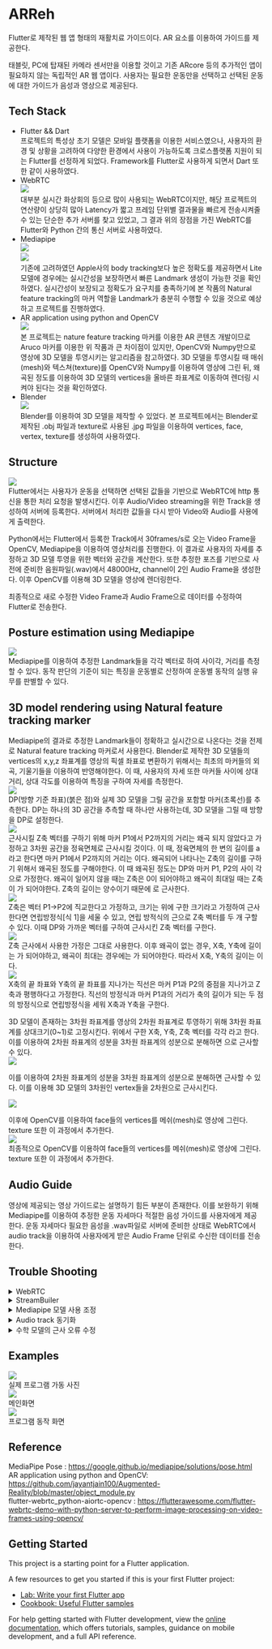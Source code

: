 # ARReh

Flutter로 제작된 웹 앱 형태의 재활치료 가이드이다. AR 요소를 이용하여 가이드를 제공한다.

태블릿, PC에 탑재된 카메라 센서만을 이용할 것이고 기존 ARcore 등의 추가적인 앱이 필요하지 않는 독립적인 AR 웹 앱이다. 사용자는 필요한 운동만을 선택하고 선택된 운동에 대한 가이드가 음성과 영상으로 제공된다.

## Tech Stack
- Flutter && Dart  
 프로젝트의 특성상 초기 모델은 모바일 플랫폼을 이용한 서비스였으나, 사용자의 환경 및 상황을 고려하여 다양한 환경에서 사용이 가능하도록 크로스플랫폼 지원이 되는 Flutter를 선정하게 되었다. Framework를 Flutter로 사용하게 되면서 Dart 또한 같이 사용하였다.
- WebRTC  
<img src=https://github.com/YUYUJIN/ARReh/blob/main/images/WebRTC.png></img>  
 대부분 실시간 화상회의 등으로 많이 사용되는 WebRTC이지만, 해당 프로젝트의 연산량이 상당히 많아 Latency가 짧고 프레임 단위별 결과물을 빠르게 전송시켜줄 수 있는 단순한 추가 서버를 찾고 있었고, 그 결과 위의 장점을 가진 WebRTC를 Flutter와 Python 간의 통신 서버로 사용하였다.
- Mediapipe  
<img src=https://github.com/YUYUJIN/ARReh/blob/main/images/MediapipeIndex.png></img>  
<img src=https://github.com/YUYUJIN/ARReh/blob/main/images/MediapipeGraph.png></img>  
 기존에 고려하였던 Apple사의 body tracking보다 높은 정확도를 제공하면서 Lite모델에 경우에는 실시간성을 보장하면서 빠른 Landmark 생성이 가능한 것을 확인하였다.
 실시간성이 보장되고 정확도가 요구치를 충족하기에 본 작품의 Natural feature tracking의 마커 역할을 Landmark가 충분히 수행할 수 있을 것으로 예상하고 프로젝트를 진행하였다.
- AR application using python and OpenCV  
<img src=https://github.com/YUYUJIN/ARReh/blob/main/images/ARpython.png></img>  
 본 프로젝트는 nature feature tracking 마커를 이용한 AR 콘텐츠 개발이므로 Aruco 마커를 이용한 위 작품과 큰 차이점이 있지만, OpenCV와 Numpy만으로 영상에 3D 모델을 투영시키는 알고리즘을 참고하였다. 
 3D 모델을 투영시킬 때 매쉬(mesh)와 텍스쳐(texture)를 OpenCV와 Numpy를 이용하여 영상에 그린 뒤, 왜곡된 정도를 이용하여 3D 모델의 vertices을 올바른 좌표계로 이동하여 렌더링 시켜야 된다는 것을 확인하였다. 
- Blender  
<img src=https://github.com/YUYUJIN/ARReh/blob/main/images/blender.png></img>  
 Blender를 이용하여 3D 모델을 제작할 수 있었다. 본 프로젝트에서는 Blender로 제작된 .obj 파일과 texture로 사용된 .jpg 파일을 이용하여 vertices, face, vertex, texture를 생성하여 사용하였다.

## Structure
<img src=https://github.com/YUYUJIN/ARReh/blob/main/images/structure.png></img>  
  Flutter에서는 사용자가 운동을 선택하면 선택된 값들을 기반으로 WebRTC에 http 통신을 통한 처리 요청을 발생시킨다. 이후 Audio/Video streaming을 위한 Track을 생성하여 서버에 등록한다. 서버에서 처리한 값들을 다시 받아 Video와 Audio를 사용에게 출력한다.

 Python에서는 Flutter에서 등록한 Track에서 30frames/s로 오는 Video Frame을 OpenCV, Mediapipe을 이용하여 영상처리를 진행한다. 이 결과로 사용자의 자세를 추정하고 3D 모델 투영을 위한 벡터와 공간을 계산한다. 또한 추정한 포즈를 기반으로 사전에 준비한 음원파일(.wav)에서 48000Hz, channel이 2인 Audio Frame을 생성한다. 이후 OpenCV를 이용해 3D 모델을 영상에 렌더링한다. 
 
 최종적으로 새로 수정한 Video Frame과 Audio Frame으로 데이터를 수정하여 Flutter로 전송한다.

## Posture estimation using Mediapipe
<img src=https://github.com/YUYUJIN/ARReh/blob/main/images/postureEstimation.png></img>  
 Mediapipe를 이용하여 추정한 Landmark들을 각각 벡터로 하여 사이각, 거리를 측정할 수 있다. 동작 판단의 기준이 되는 특징을 운동별로 산정하여 운동별 동작의 실행 유무를 판별할 수 있다.

## 3D model rendering using Natural feature tracking marker
  Mediapipe의 결과로 추정한 Landmark들이 정확하고 실시간으로 나온다는 것을 전제로 Natural feature tracking 마커로서 사용한다. Blender로 제작한 3D 모델들의 vertices의 x,y,z 좌표계를 영상의 픽셀 좌표로 변환하기 위해서는 최초의 마커들의 외곡, 기울기들을 이용하여 반영해야한다. 이 때, 사용자의 자세 또한 마커들 사이에 상대거리, 상대 각도를 이용하여 특징을 구하여 자세를 측정한다.  
<img src=https://github.com/YUYUJIN/ARReh/blob/main/images/Markers.png></img>  
  DP(방향 기준 좌표)(붉은 점)와 실제 3D 모델을 그릴 공간을 포함할 마커(초록선)를 추측한다. DP는 하나의 3D 공간을 추측할 때 하나만 사용하는데, 3D 모델을 그릴 때 방향을 DP로 설정한다.  
<img src=https://github.com/YUYUJIN/ARReh/blob/main/images/zEstimation.png></img>  
  근사시킬 Z축 벡터를 구하기 위해 마커 P1에서 P2까지의 거리는 왜곡 되지 않았다고 가정하고 3차원 공간을 정육면체로 근사시킬 것이다. 이 때, 정육면체의 한 변의 길이를 a라고 한다면 마커 P1에서 P2까지의 거리는 이다. 왜곡되어 나타나는 Z축의 길이를 구하기 위해서 왜곡된 정도를 구해야한다. 이 때 왜곡된 정도는 DP와 마커 P1, P2의 사이 각으로 가정한다. 왜곡이 일어지 않을 때는 Z축은 0이 되어야하고 왜곡이 최대일 때는 Z축이 가 되어야한다. Z축의 길이는 양수이기 때문에 로 근사한다.  
<img src=https://github.com/YUYUJIN/ARReh/blob/main/images/equation1.PNG></img>  
  Z축은 벡터 P1->P2에 직교한다고 가정하고, 크기는 위에 구한 크기라고 가정하여 근사한다면 연립방정식[식 1]을 세울 수 있고, 연립 방적식의 근으로 Z축 벡터를 두 개 구할 수 있다. 이때 DP와 가까운 벡터를 구하여 근사시킨 Z축 벡터를 구한다.  
<img src=https://github.com/YUYUJIN/ARReh/blob/main/images/xyEstimation.png></img>  
 Z축 근사에서 사용한 가정은 그대로 사용한다. 이후 왜곡이 없는 경우, X축, Y축에 길이는 가 되어야하고, 왜곡이 최대는 경우에는 가 되어야한다.  따라서 X축, Y축의 길이는 이다.  
<img src=https://github.com/YUYUJIN/ARReh/blob/main/images/equation2.PNG></img>  
 X축의 끝 좌표와 Y축의 끝 좌표를 지나가는 직선은 마커 P1과 P2의 중점을 지나가고 Z축과 평행하다고 가정한다. 직선의 방정식과 마커 P1과의 거리가 축의 길이가 되는 두 점의 방정식으로 연립방정식을 세워 X축과 Y축을 구한다.  
   
 3D 모델이 존재하는 3차원 좌표계를 영상의 2차원 좌표계로 투영하기 위해 3차원 좌표계를 상대크기(0~1)로 고정시킨다. 위에서 구한 X축, Y축, Z축 벡터를 각각 라고 한다. 이를 이용하여 2차원 좌표계의 성분을 3차원 좌표계의 성분으로 분해하면 으로 근사할 수 있다.  
<img src=https://github.com/YUYUJIN/ARReh/blob/main/images/2d3d.png></img>  

 이를 이용하여 2차원 좌표계의 성분을 3차원 좌표계의 성분으로 분해하면 근사할 수 있다. 이를 이용해 3D 모델의 3차원인 vertex들을 2차원으로 근사시킨다. 
   
 <img src=https://github.com/YUYUJIN/ARReh/blob/main/images/equation3.PNG></img>  
   
 이후에 OpenCV를 이용하여 face들의 vertices를 메쉬(mesh)로 영상에 그린다. texture 또한 이 과정에서 추가한다.  
<img src=https://github.com/YUYUJIN/ARReh/blob/main/images/3Dresult.png></img>  
 최종적으로 OpenCV를 이용하여 face들의 vertices를 메쉬(mesh)로 영상에 그린다. texture 또한 이 과정에서 추가한다.

## Audio Guide
 영상에 제공되는 영상 가이드로는 설명하기 힘든 부분이 존재한다. 이를 보완하기 위해 Mediapipe를 이용하여 추정한 운동 자세마다 적절한 음성 가이드를 사용자에게 제공한다. 운동 자세마다 필요한 음성을 .wav파일로 서버에 준비한 상태로 WebRTC에서 audio track을 이용하여 사용자에게 받은 Audio Frame 단위로 수신한 데이터를 전송한다.

## Trouble Shooting
<details>
<summary>WebRTC</summary>

<details>
<summary>개요</summary>

초기 Flutter와 Python의 데이터 상호 전달을 위해 http get/post 통신 및 Flask를 이용하였다. Flutter에서 데이터를 요청하면 Python에서 웹캠 자원을 사용한 후, 웹캠의 영상에 대해 프레임 단위로 AR 처리를 하여 Flask와 Flutter 간 http 통신을 하였다. 이 때, 이미지 통신에 제한되는 부분이 있어 이미지를 base64 String 코드로 인코딩하여 플러터에서 보낸 후, 이를 Flutter에서 디코딩 하는 방식을 사용했었다. 이런 방식으로 진행했을 때, Python에서의 영상 처리 속도에 제한이 있어 초당 5프레임 정도밖에 가져오지 못했다. 따라서 해당 문제점을 피하기 위해 실시간 통신이 가능하며 Latency가 짧은 통신 방식을 이용해야 된다고 판단하였다.
</details>
<details>
<summary>적용</summary>

WebRTC는 앱, 웹에 적합하며 Latency도 짧고, Dart 및 Python에서도 http 통신을 위한 설계가 가능하여 많은 연산량을 가지는 코드를 짜더라도 안정적으로 프레임 단위별 전송이 가능했다. 또한 비디오 프레임에 대한 전송이 원활하여 오디오 프레임에 대한 처리도 가능해졌으며 비디오, 오디오 모두 실시간으로 처리하여 끊김없이 전송하기 때문에 위의 문제를 해결할 수 있었다.
</details>
</details>

<details>
<summary>StreamBuiler</summary>

<details>
<summary>개요</summary>

사용자가 초기 화면에서 운동을 선택한 후, 다음 운동 화면으로 넘겨주는 데이터는 사용자가 선택한 운동 리스트였다. 운동을 진행하는 화면에서 남은 시간과 사용자가 운동하는 모습을 출력해준 뒤, 남은 시간이 0이 되고 나면 다음 운동 화면으로 넘겨줘야 하는데, 위젯 내에서의 dart 언어 사용은 위젯의 State를 설정하는 setState() 외에서는 대부분 사용하지 못하는 경우가 많아 리스트가 아닌 단일 값으로만 화면을 출력하게 되어 조건문과 반복문도 사용하지 못해 화면 변경에 제한이 있었다. 따라서 일정 충족 값을 만족할 때, 스크린은 그대로이고 위젯들만 변경되는 Builder를 찾아 레이아웃을 다시 설계해야 위젯 전환이 부드럽다.
</details>
<details>
<summary>적용</summary>

운동 화면인 reh.dart 파일과 비디오를 송출하는 WebRTC 기반 p2pVideo.dart를 하나로 합쳤다. 변수들을 public으로 설정하는 방법들도 있었으나, 그렇게되면 p2pVideo.dart에 있는 메소드들을 원활하게 사용하기가 어렵게 되어 합치게 되었다. 하나로 합친 dart 파일의 내부에서 운동 순서, 이름, 남은 시간에 대한 정보들을 스스로 일정 충족 값에 해당되면 자동으로 State를 바꿔주는 StreamBuilder를 이용해 설계하였다. 그 후, 비디오 화면에 해당되는 부분은 기존 p2pVideo.dart의 카메라 송출을 요청하는 _makeCall 메소드, 송출 정지를 요청하는 _stopCall 메소드, 이 두 가지를 하나로 합쳐 stop 후 자동으로 다시 make를 하는 _nextCall을 만들었다. StreamBuilder로 바뀐 운동의 남은 시간이 0초가 되면 _nextCall을 호출하는 방식으로 비디오, 오디오를 모두 새로운 값으로 받아와 문제를 해결할 수 있었다.
</details>
</details>

<details>
<summary>Mediapipe 모델 사용 조정</summary>

<details>
<summary>개요</summary>

Mediapipe를 이용해 Natural feature tracking 마커를 생성할 때 Lite 모델을 사용하여도 WebRTC를 이용하여 영상 정보를 주고받을 때 딜레이가 생겼다. 또한 마커가 정확하게 생성되어 tracking이 되지 않아도 가이드가 시작되는 경우가 존재하였다.
</details>
<details>
<summary>적용</summary>

Mediapipe 모델을 불러오는 과정을 매 영상마다가 아닌 클라이언트에서 서버로 WebRTC request에서 track를 생성하는 과정에서 한번 불러오고 동일한 모델을 사용하도록 조정하였다. 또한 Lite 모델의 복잡도를 1에서 0으로 낮췄다. 모델의 복잡도가 낮아지면서 정확도에 문제가 발생하였지만, 테스트 환경에서는 자세추정과 3D 모델 렌더링을 위한 마커 생성에서는 큰 제약이 되지 않았다. 
 마커가 정확하지 않고, 너무 적은 양의 마커만 생성되어 정확성이 의심되는 경우에는 가이드에서 영상을 수정하지 못하도록 제한하였다.
</details>
</details>

<details>
<summary>Audio track 동기화</summary>

<details>
<summary>개요</summary>

WebRTC에서 Audio를 발생시킬 때 영상처리로 분류된 자세별로 음성이 다르게 생성되어 전송되지 않는 경우가 발생하였다. 또한 음성을 준비하여도 음성의 크기, 발음, 빠르기가 손상되어 전송되어 제대로 된 음성 가이드가 나오지 않는 경우가 발생하였다.
</details>
<details>
<summary>적용</summary>

 Audio track 생성 시 Audio Frame으로 보내주는 객체를 생성하여 등록하였고, Audio 선정 시 Flag를 사용하여 상호배제를 구현하였다. 사전에 준비한 .wav 파일의 음성이 22050Hz, channel이 1로 샘플링 된 것을 확인하고, 구현된 WebRTC에서 클라이언트에서 서버로 보내는 Audio Frame이 48000Hz, channel이 2인 것을 확인하였다. 기존의 음원 파일들에서 Audio Frame을 추출하였을 때, 48000Hz, channel이 2인 Audio Frame이 추출되도록 Upsampling, Resampling 과정을 거쳐 준비하였다.
</details>
</details>

<details>
<summary>수학 모델의 근사 오류 수정</summary>

<details>
<summary>개요</summary>

위에 근사 모델을 사용하여 영상에서 3D 모델을 렌더링할 3차원 공간을 생성할 때 연립방정식이 허근을 가지거나(실제 픽셀 값이 나오기에 허근을 가질 수 없다), 수학적인 도메인 에러가 발생하는 경우가 있었다.
</details>
<details>
<summary>적용</summary>

 수학 모델을 간소화하고 Python 라이브러리인 sympy를 이용하여 검산을 실시하였다. 이후에 마커들의 기울기, 왜곡 등이 정상적으로 존재하는 수 있는 경우를 계산하였고, 이외에는 강제로 왜곡 정도를 고정하였다.
</details>
</details>

## Examples
<img src=https://github.com/YUYUJIN/ARReh/blob/main/images/example1.png></img>  
 실제 프로그램 가동 사진  
<img src=https://github.com/YUYUJIN/ARReh/blob/main/images/example2.png></img>  
메인화면  
<img src=https://github.com/YUYUJIN/ARReh/blob/main/images/example3.png></img>  
프로그램 동작 화면

## Reference
MediaPipe Pose : https://google.github.io/mediapipe/solutions/pose.html  
AR application using python and OpenCV: 
https://github.com/jayantjain100/Augmented-Reality/blob/master/object_module.py  
flutter-webrtc_python-aiortc-opencv : 
https://flutterawesome.com/flutter-webrtc-demo-with-python-server-to-perform-image-processing-on-video-frames-using-opencv/

## Getting Started

This project is a starting point for a Flutter application.

A few resources to get you started if this is your first Flutter project:

- [Lab: Write your first Flutter app](https://docs.flutter.dev/get-started/codelab)
- [Cookbook: Useful Flutter samples](https://docs.flutter.dev/cookbook)

For help getting started with Flutter development, view the
[online documentation](https://docs.flutter.dev/), which offers tutorials,
samples, guidance on mobile development, and a full API reference.



